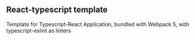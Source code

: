 ## React-typescript template

Template for Typescript-React Application, bundled with Webpack 5, with typescript-eslint as linters
